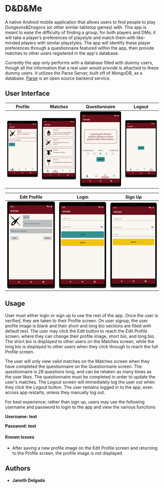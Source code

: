 # D&D&Me

A native Android mobile application that allows users to find people to play Dungeons&Dragons (or other similar tabletop games) with. This app is meant to ease the difficulty of finding a group, for both players and DMs; it will take a player’s preferences of playstyle and match them with like-minded players with similar playstyles. The app will identify these player preferences through a questionnaire featured within the app, then provide matches to other users registered in the app's database.

Currently the app only performs with a database filled with dummy users, though all the information that a real user would
provide is attached to these dummy users. It utilizes the Parse Server, built off of MongoDB, as a database. [Parse](https://github.com/parse-community/parse-server) is an open source backend service.

## User Interface

Profile                       |  Matches                                  |  Questionnaire                       |  Logout
:----------------------------:|:-----------------------------------------:|:------------------------------------:|:---------------------------:
<img src="profile_screen.png" width="210"/>  |  <img src="matches_screen.png" width="210"/>  |  <img src="questions_screen.png" width="210"/>  | <img src="logout_screen.png" width="210"/>

Edit Profile                                |  Login                                     |  Sign Up
:------------------------------------------:|:------------------------------------------:|:-------------------------:
<img src="edit_screen.png" width="200" />  |  <img src="login_screen.png" width="200" />  |  <img src="signup_screen.png" width="200" />

## Usage

User must either login or sign up to use the rest of the app. Once the user is verified, they are taken to their Profile screen. On user signup, the user profile image is blank and their short and long bio sections are filled with default text. The user may click the Edit button to reach the Edit Profile screen, where they can change their profile image, short bio, and long bio. The short bio is displayed to other users on the Matches screen, while the long bio is displayed to other users when they click through to reach the full Profile screen.

The user will only view valid matches on the Matches screen when they have completed the questionnaire on the Questionnaire screen. The questionnaire is 28 questions long, and can be retaken as many times as the user likes. The questionnaire must be completed in order to update the user's matches. The Logout screen will immediately log the user out when they click the Logout button. The user remains logged in to the app, even across app restarts, unless they manually log out.

For best experience: rather than sign up, users may use the following username and password to login to the app and view the various functions

**Username: test**

**Password: test**

#### Known Issues
* After saving a new profile image on the Edit Profile screen and returning to the Profile screen, the profile image is not displayed


## Authors

* **Janeth Delgado**
